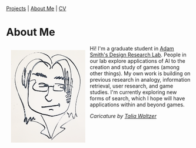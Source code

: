 [Projects](index.html) | [About Me](bio.html) | [CV](CV.html) 

# About Me

<img align = "left" src="basketch_small.png" style="float: left; padding: 13px 13px 13px 13px;" width="40%">

Hi! I'm a graduate student in [Adam Smith's Design Research Lab](https://adamsmith.as/). People in our lab explore applications of AI to the creation and study of games (among other things). My own work is building on previous research in analogy, information retrieval, user research, and game studies. I'm currently exploring new forms of search, which I hope will have applications within and beyond games.

*Caricature by [Talia Waltzer](https://sites.google.com/site/taliawaltzer/)*




